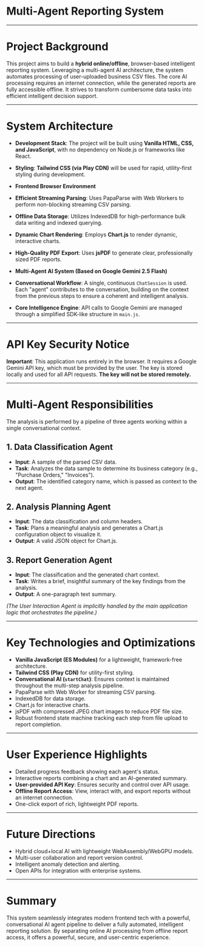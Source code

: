 # Multi-Agent Reporting System

---

# Project Background
This project aims to build a **hybrid online/offline**, browser-based intelligent reporting system. Leveraging a multi-agent AI architecture, the system automates processing of user-uploaded business CSV files. The core AI processing requires an internet connection, while the generated reports are fully accessible offline. It strives to transform cumbersome data tasks into efficient intelligent decision support.

---

# System Architecture
- **Development Stack**: The project will be built using **Vanilla HTML, CSS, and JavaScript**, with no dependency on Node.js or frameworks like React.
- **Styling**: **Tailwind CSS (via Play CDN)** will be used for rapid, utility-first styling during development.

- **Frontend Browser Environment**
- **Efficient Streaming Parsing**: Uses PapaParse with Web Workers to perform non-blocking streaming CSV parsing.
- **Offline Data Storage**: Utilizes IndexedDB for high-performance bulk data writing and indexed querying.
- **Dynamic Chart Rendering**: Employs **Chart.js** to render dynamic, interactive charts.
- **High-Quality PDF Export**: Uses **jsPDF** to generate clear, professionally sized PDF reports.

- **Multi-Agent AI System (Based on Google Gemini 2.5 Flash)**
- **Conversational Workflow**: A single, continuous `ChatSession` is used. Each "agent" contributes to the conversation, building on the context from the previous steps to ensure a coherent and intelligent analysis.
- **Core Intelligence Engine**: API calls to Google Gemini are managed through a simplified SDK-like structure in `main.js`.

---

# API Key Security Notice
**Important**: This application runs entirely in the browser. It requires a Google Gemini API key, which must be provided by the user. The key is stored locally and used for all API requests. **The key will not be stored remotely.**

---

# Multi-Agent Responsibilities
The analysis is performed by a pipeline of three agents working within a single conversational context.

## 1. Data Classification Agent
- **Input**: A sample of the parsed CSV data.
- **Task**: Analyzes the data sample to determine its business category (e.g., "Purchase Orders," "Invoices").
- **Output**: The identified category name, which is passed as context to the next agent.

## 2. Analysis Planning Agent
- **Input**: The data classification and column headers.
- **Task**: Plans a meaningful analysis and generates a Chart.js configuration object to visualize it.
- **Output**: A valid JSON object for Chart.js.

## 3. Report Generation Agent
- **Input**: The classification and the generated chart context.
- **Task**: Writes a brief, insightful summary of the key findings from the analysis.
- **Output**: A one-paragraph text summary.

*(The User Interaction Agent is implicitly handled by the main application logic that orchestrates the pipeline.)*

---

# Key Technologies and Optimizations
- **Vanilla JavaScript (ES Modules)** for a lightweight, framework-free architecture.
- **Tailwind CSS (Play CDN)** for utility-first styling.
- **Conversational AI (`startChat`)**: Ensures context is maintained throughout the multi-step analysis pipeline.
- PapaParse with Web Worker for streaming CSV parsing.
- IndexedDB for data storage.
- Chart.js for interactive charts.
- jsPDF with compressed JPEG chart images to reduce PDF file size.
- Robust frontend state machine tracking each step from file upload to report completion.

---

# User Experience Highlights
- Detailed progress feedback showing each agent's status.
- Interactive reports combining a chart and an AI-generated summary.
- **User-provided API Key**: Ensures security and control over API usage.
- **Offline Report Access**: View, interact with, and export reports without an internet connection.
- One-click export of rich, lightweight PDF reports.

---

# Future Directions
- Hybrid cloud+local AI with lightweight WebAssembly/WebGPU models.
- Multi-user collaboration and report version control.
- Intelligent anomaly detection and alerting.
- Open APIs for integration with enterprise systems.

---

# Summary
This system seamlessly integrates modern frontend tech with a powerful, conversational AI agent pipeline to deliver a fully automated, intelligent reporting solution. By separating online AI processing from offline report access, it offers a powerful, secure, and user-centric experience.
